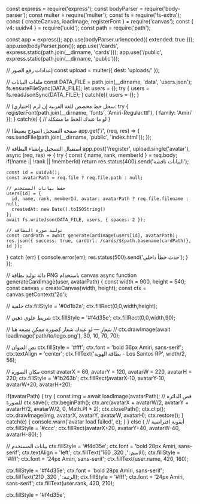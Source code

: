  const express = require('express');
const bodyParser = require('body-parser');
const multer = require('multer');
const fs = require('fs-extra');
const { createCanvas, loadImage, registerFont } = require('canvas');
const { v4: uuidv4 } = require('uuid');
const path = require('path');

const app = express();
app.use(bodyParser.urlencoded({ extended: true }));
app.use(bodyParser.json());
app.use('/cards', express.static(path.join(__dirname, 'cards')));
app.use('/public', express.static(path.join(__dirname, 'public')));

// إعدادات رفع الصور
const upload = multer({ dest: 'uploads/' });

// ملفات البيانات
const DATA_FILE = path.join(__dirname, 'data', 'users.json');
fs.ensureFileSync(DATA_FILE);
let users = {};
try { users = fs.readJsonSync(DATA_FILE); } catch(e){ users = {}; }

// (اختياري) سجل خط مخصص للغة العربية إن لزم:
try {
  registerFont(path.join(__dirname, 'fonts', 'Amiri-Regular.ttf'), { family: 'Amiri' });
} catch(e) {
  // لو ما عندك الخط ما مشكلة
}

// صفحة التسجيل (نموذج بسيط)
app.get('/', (req, res) => {
  res.sendFile(path.join(__dirname, 'public', 'index.html'));
});

// استقبال التسجيل وإنشاء البطاقة
app.post('/register', upload.single('avatar'), async (req, res) => {
  try {
    const { name, rank, memberId } = req.body;
    if(!name || !rank || !memberId) return res.status(400).send('البيانات ناقصة');

    const id = uuidv4();
    const avatarPath = req.file ? req.file.path : null;

    // حفظ بيانات المستخدم
    users[id] = {
      id, name, rank, memberId, avatar: avatarPath ? req.file.filename : null,
      createdAt: new Date().toISOString()
    };
    await fs.writeJson(DATA_FILE, users, { spaces: 2 });

    // توليد صورة البطاقة
    const cardPath = await generateCardImage(users[id], avatarPath);
    res.json({ success: true, cardUrl: /cards/${path.basename(cardPath)}, id });
  } catch (err) {
    console.error(err);
    res.status(500).send('حدث خطأ داخلي');
  }
});

// دالة توليد بطاقة PNG باستخدام canvas
async function generateCardImage(user, avatarPath) {
  const width = 900, height = 540;
  const canvas = createCanvas(width, height);
  const ctx = canvas.getContext('2d');

  // خلفية
  ctx.fillStyle = '#0d1b2a';
  ctx.fillRect(0,0,width,height);

  // شريط علوي ذهبي
  ctx.fillStyle = '#f4d35e';
  ctx.fillRect(0,0,width,90);

  // شعار — لو عندك شعار كصورة ممكن تضعه هنا
  // ctx.drawImage(await loadImage('path/to/logo.png'), 30, 10, 70, 70);

  // نص العنوان
  ctx.fillStyle = '#fff';
  ctx.font = 'bold 36px Amiri, sans-serif';
  ctx.textAlign = 'center';
  ctx.fillText('بطاقة الهوية - Los Santos RP', width/2, 56);

  // مكان الصورة
  const avatarX = 60, avatarY = 120, avatarW = 220, avatarH = 220;
  ctx.fillStyle = '#1b263b';
  ctx.fillRect(avatarX-10, avatarY-10, avatarW+20, avatarH+20);

  if(avatarPath) {
    try {
      const img = await loadImage(avatarPath);
      // قص الدائرة للصورة
      ctx.save();
      ctx.beginPath();
      ctx.arc(avatarX + avatarW/2, avatarY + avatarH/2, avatarW/2, 0, Math.PI * 2);
      ctx.closePath();
      ctx.clip();
      ctx.drawImage(img, avatarX, avatarY, avatarW, avatarH);
      ctx.restore();
    } catch(e) {
      console.warn('avatar load failed', e);
    }
  } else {
    // أيقونة افتراضية
    ctx.fillStyle = '#ccc';
    ctx.fillRect(avatarX+20, avatarY+40, avatarW-40, avatarH-80);
  }

  // بيانات المستخدم
  ctx.fillStyle = '#f4d35e';
  ctx.font = 'bold 28px Amiri, sans-serif';
  ctx.textAlign = 'left';
  ctx.fillText('الاسم: ', 320, 160);
  ctx.fillStyle = '#fff';
  ctx.font = '24px Amiri, sans-serif';
  ctx.fillText(user.name, 420, 160);

  ctx.fillStyle = '#f4d35e';
  ctx.font = 'bold 28px Amiri, sans-serif';
  ctx.fillText('الرتبة: ', 320, 210);
  ctx.fillStyle = '#fff';
  ctx.font = '24px Amiri, sans-serif';
  ctx.fillText(user.rank, 420, 210);

  ctx.fillStyle = '#f4d35e';
